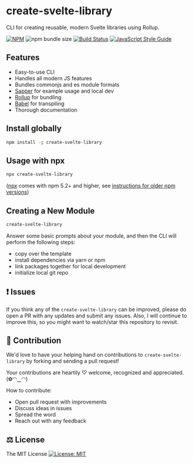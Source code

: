 # create-svelte-library

CLI for creating reusable, modern Svelte libraries using Rollup.

[![NPM](https://img.shields.io/npm/v/create-svelte-library.svg)](https://www.npmjs.com/package/create-svelte-library) ![npm bundle size](https://img.shields.io/bundlephobia/min/create-svelte-library) [![Build Status](https://api.travis-ci.com/Bunlong/create-svelte-library.svg?branch=master)](https://travis-ci.com/Bunlong/create-svelte-library) [![JavaScript Style Guide](https://img.shields.io/badge/code_style-standard-brightgreen.svg)](https://standardjs.com)

## Features

* Easy-to-use CLI
* Handles all modern JS features
* Bundles commonjs and es module formats
* [Sapper](https://sapper.svelte.dev) for example usage and local dev
* [Rollup](https://rollupjs.org/guide/en) for bundling
* [Babel](https://babeljs.io) for transpiling
* Thorough documentation

## Install globally

```sh
npm install -g create-svelte-library
```

## Usage with npx

```sh
npx create-svelte-library
```

([npx](https://medium.com/@maybekatz/introducing-npx-an-npm-package-runner-55f7d4bd282b) comes with npm 5.2+ and higher, see [instructions for older npm versions](https://gist.github.com/gaearon/4064d3c23a77c74a3614c498a8bb1c5f))

## Creating a New Module

```sh
create-svelte-library
```

Answer some basic prompts about your module, and then the CLI will perform the following steps:

* copy over the template
* install dependencies via yarn or npm
* link packages together for local development
* initialize local git repo

## ❗ Issues

If you think any of the `create-svelte-library` can be improved, please do open a PR with any updates and submit any issues. Also, I will continue to improve this, so you might want to watch/star this repository to revisit.

## 💪 Contribution

We'd love to have your helping hand on contributions to `create-svelte-library` by forking and sending a pull request!

Your contributions are heartily ♡ welcome, recognized and appreciated. (✿◠‿◠)

How to contribute:

- Open pull request with improvements
- Discuss ideas in issues
- Spread the word
- Reach out with any feedback

## ⚖️ License

The MIT License [![License: MIT](https://img.shields.io/badge/License-MIT-yellow.svg)](https://opensource.org/licenses/MIT)
